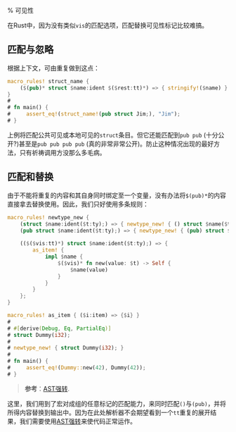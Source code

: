 % 可见性

在Rust中，因为没有类似`vis`的匹配选项，匹配替换可见性标记比较难搞。

## 匹配与忽略

根据上下文，可由重复做到这点：

```rust
macro_rules! struct_name {
    ($(pub)* struct $name:ident $($rest:tt)*) => { stringify!($name) };
}
# 
# fn main() {
#     assert_eq!(struct_name!(pub struct Jim;), "Jim");
# }
```

上例将匹配公共可见或本地可见的`struct`条目。但它还能匹配到`pub pub` (十分公开?)甚至是`pub pub pub pub` (真的非常非常公开)。防止这种情况出现的最好方法，只有祈祷调用方没那么多毛病。

## 匹配和替换

由于不能将重复的内容和其自身同时绑定至一个变量，没有办法将`$(pub)*`的内容直接拿去替换使用。因此，我们只好使用多条规则：

```rust
macro_rules! newtype_new {
    (struct $name:ident($t:ty);) => { newtype_new! { () struct $name($t); } };
    (pub struct $name:ident($t:ty);) => { newtype_new! { (pub) struct $name($t); } };
    
    (($($vis:tt)*) struct $name:ident($t:ty);) => {
        as_item! {
            impl $name {
                $($vis)* fn new(value: $t) -> Self {
                    $name(value)
                }
            }
        }
    };
}

macro_rules! as_item { ($i:item) => {$i} }
# 
# #[derive(Debug, Eq, PartialEq)]
# struct Dummy(i32);
# 
# newtype_new! { struct Dummy(i32); }
# 
# fn main() {
#     assert_eq!(Dummy::new(42), Dummy(42));
# }
```

> **参考**：[AST强转](blk-ast-coercion.md).

这里，我们用到了宏对成组的任意标记的匹配能力，来同时匹配`()`与`(pub)`，并将所得内容替换到输出中。因为在此处解析器不会期望看到一个`tt`重复的展开结果，我们需要使用[AST强转](blk-ast-coercion.md)来使代码正常运作。
